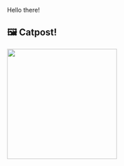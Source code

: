 Hello there!



## 🖼️ Catpost!

<sub>
    <img src="https://cdn2.thecatapi.com/images/ait.gif" height="256">
</sub>

